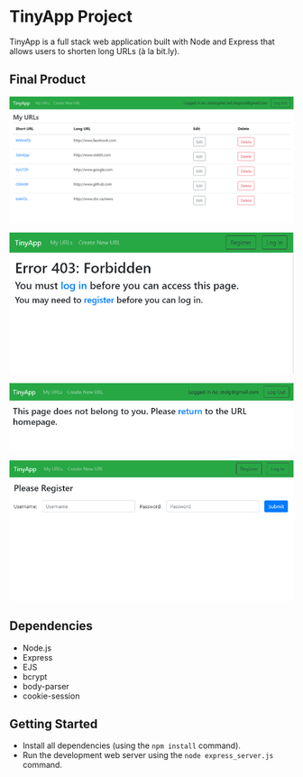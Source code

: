# TinyApp Project

TinyApp is a full stack web application built with Node and Express that allows users to shorten long URLs (à la bit.ly).

## Final Product

!["Clean UI - Easy Navigation to Manage Your Links"](https://github.com/christopherdegroot/tinyapp/blob/master/docs/Clean%20UI%20-%20Easy%20Navigation%20to%20Manage%20Your%20Links.PNG?raw=true)

!["Error Handling - With Redirection to Login & Registration"](https://github.com/christopherdegroot/tinyapp/blob/master/docs/Error%20Handling%20-%20With%20Redirection%20to%20%20Login%20&%20Registration.PNG?raw=true)

!["Privacy - Disallowing Access to Other Users' Links"](https://github.com/christopherdegroot/tinyapp/blob/master/docs/Privacy%20-%20Disallowing%20Access%20to%20Other%20Users'%20Links.PNG?raw=true)

!["Registration Page"](https://github.com/christopherdegroot/tinyapp/blob/master/docs/User%20Inputs%20-%20Registration%20Page.PNG?raw=true)

## Dependencies

- Node.js
- Express
- EJS
- bcrypt
- body-parser
- cookie-session

## Getting Started

- Install all dependencies (using the `npm install` command).
- Run the development web server using the `node express_server.js` command.